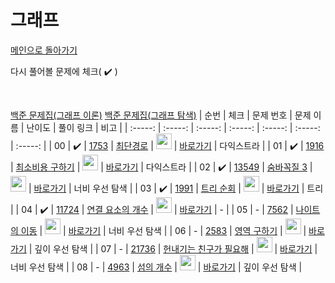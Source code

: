 # 그래프

[메인으로 돌아가기](https://github.com/dmswldk28/baekjoon)

다시 풀어볼 문제에 체크( :heavy_check_mark: )

<br>


[백준 문제집(그래프 이론)](https://www.acmicpc.net/problemset?sort=ac_desc&algo=7)
[백준 문제집(그래프 탐색)](https://www.acmicpc.net/problemset?sort=ac_desc&algo=11)
|          순번          |        체크         |        문제 번호         |        문제 이름         |         난이도          |        풀이 링크         |          비고          |
| :-----: | :-----: | :-----: | :-----: | :-----: | :-----: | :-----: |
| 00 |  :heavy_check_mark:  | [1753](https://www.acmicpc.net/problem/1753) | [최단경로](https://www.acmicpc.net/problem/1753) | <img height="25px" width="25px" src="https://static.solved.ac/tier_small/12.svg"/> | [바로가기](./../graph/G4_1753.java) | 다익스트라 |
| 01 |  :heavy_check_mark:  | [1916](https://www.acmicpc.net/problem/1916) | [최소비용 구하기](https://www.acmicpc.net/problem/1916) | <img height="25px" width="25px" src="https://static.solved.ac/tier_small/11.svg"/> | [바로가기](./../graph/G5_1916.java) | 다익스트라 |
| 02 |  :heavy_check_mark:  | [13549](https://www.acmicpc.net/problem/13549) | [숨바꼭질 3](https://www.acmicpc.net/problem/13549) | <img height="25px" width="25px" src="https://static.solved.ac/tier_small/11.svg"/> | [바로가기](./../graph/G5_13549.java) | 너비 우선 탐색 |
| 03 |  :heavy_check_mark:  | [1991](https://www.acmicpc.net/problem/1991) | [트리 순회](https://www.acmicpc.net/problem/1991) | <img height="25px" width="25px" src="https://static.solved.ac/tier_small/10.svg"/> | [바로가기](./../graph/S1_1191.java) | 트리 |
| 04 |  :heavy_check_mark:  | [11724](https://www.acmicpc.net/problem/11724) | [연결 요소의 개수](https://www.acmicpc.net/problem/11724) | <img height="25px" width="25px" src="https://static.solved.ac/tier_small/9.svg"/> | [바로가기](./../graph/S2_11724.java) | - |
| 05 |  -  | [7562](https://www.acmicpc.net/problem/7562) | [나이트의 이동](https://www.acmicpc.net/problem/7562) | <img height="25px" width="25px" src="https://static.solved.ac/tier_small/10.svg"/> | [바로가기](./../graph/S1_7562.java) | 너비 우선 탐색 |
| 06 |  -  | [2583](https://www.acmicpc.net/problem/2583) | [영역 구하기](https://www.acmicpc.net/problem/2583) | <img height="25px" width="25px" src="https://static.solved.ac/tier_small/10.svg"/> | [바로가기](./../graph/S1_2583.java) | 깊이 우선 탐색 |
| 07 |  -  | [21736](https://www.acmicpc.net/problem/21736) | [헌내기는 친구가 필요해](https://www.acmicpc.net/problem/21736) | <img height="25px" width="25px" src="https://static.solved.ac/tier_small/9.svg"/> | [바로가기](./../graph/S2_21736.java) | 너비 우선 탐색 |
| 08 |  -  | [4963](https://www.acmicpc.net/problem/4963) | [섬의 개수](https://www.acmicpc.net/problem/4963) | <img height="25px" width="25px" src="https://static.solved.ac/tier_small/9.svg"/> | [바로가기](./../graph/S2_4963.java) | 깊이 우선 탐색 |